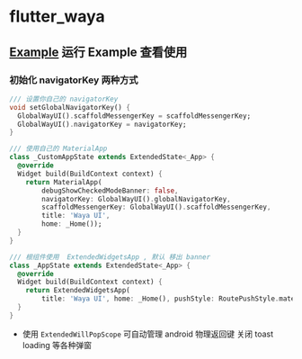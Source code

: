 # flutter_waya

## [Example](https://wayaer.github.io/flutter_waya/example/app/web/index.html#/) 运行 Example 查看使用

### 初始化 navigatorKey 两种方式

```dart
/// 设置你自己的 navigatorKey
void setGlobalNavigatorKey() {
  GlobalWayUI().scaffoldMessengerKey = scaffoldMessengerKey;
  GlobalWayUI().navigatorKey = navigatorKey;
}

/// 使用自己的 MaterialApp
class _CustomAppState extends ExtendedState<_App> {
  @override
  Widget build(BuildContext context) {
    return MaterialApp(
        debugShowCheckedModeBanner: false,
        navigatorKey: GlobalWayUI().globalNavigatorKey,
        scaffoldMessengerKey: GlobalWayUI().scaffoldMessengerKey,
        title: 'Waya UI',
        home: _Home());
  }
}

/// 根组件使用  ExtendedWidgetsApp , 默认 移出 banner
class _AppState extends ExtendedState<_App> {
  @override
  Widget build(BuildContext context) {
    return ExtendedWidgetsApp(
        title: 'Waya UI', home: _Home(), pushStyle: RoutePushStyle.material);
  }
}

```

- 使用 `ExtendedWillPopScope` 可自动管理 android 物理返回键 关闭 toast loading 等各种弹窗